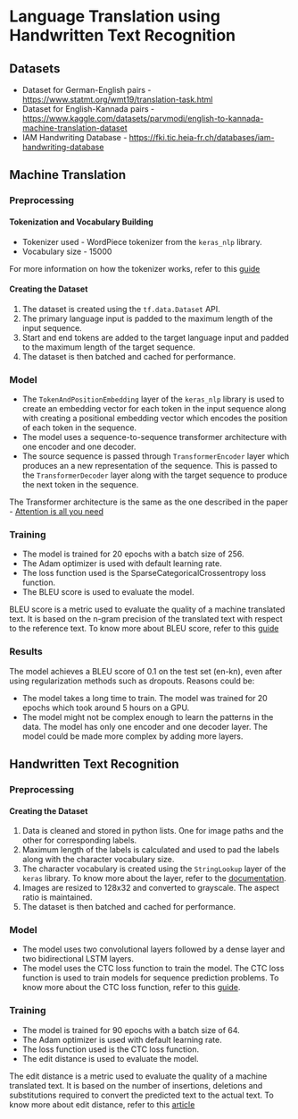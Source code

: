 # Language Translation using Handwritten Text Recognition

## Datasets
- Dataset for German-English pairs - https://www.statmt.org/wmt19/translation-task.html 
- Dataset for English-Kannada pairs - https://www.kaggle.com/datasets/parvmodi/english-to-kannada-machine-translation-dataset 
- IAM Handwriting Database - https://fki.tic.heia-fr.ch/databases/iam-handwriting-database 

## Machine Translation
### Preprocessing
#### Tokenization and Vocabulary Building
- Tokenizer used - WordPiece tokenizer from the `keras_nlp` library.
- Vocabulary size - 15000  

For more information on how the tokenizer works, refer to this [guide](https://huggingface.co/learn/nlp-course/chapter6/6?fw=pt)

#### Creating the Dataset
1. The dataset is created using the `tf.data.Dataset` API.
2. The primary language input is padded to the maximum length of the input sequence.
3. Start and end tokens are added to the target language input and padded to the maximum length of the target sequence.
4. The dataset is then batched and cached for performance.

### Model
- The `TokenAndPositionEmbedding` layer of the `keras_nlp` library is used to create an embedding vector for each token in the input sequence along with creating a positional embedding vector which encodes the position of each token in the sequence.
- The model uses a sequence-to-sequence transformer architecture with one encoder and one decoder.
- The source sequence is passed through `TransformerEncoder` layer which produces an a new representation of the sequence. This is passed to the `TransformerDecoder` layer along with the target sequence to produce the next token in the sequence.

The Transformer architecture is the same as the one described in the paper - [Attention is all you need](https://arxiv.org/abs/1706.03762)

### Training
- The model is trained for 20 epochs with a batch size of 256.
- The Adam optimizer is used with default learning rate.
- The loss function used is the SparseCategoricalCrossentropy loss function.
- The BLEU score is used to evaluate the model.

BLEU score is a metric used to evaluate the quality of a machine translated text. It is based on the n-gram precision of the translated text with respect to the reference text. To know more about BLEU score, refer to this [guide](https://towardsdatascience.com/foundations-of-nlp-explained-bleu-score-and-wer-metrics-1a5ba06d812b)

### Results
The model achieves a BLEU score of 0.1 on the test set (en-kn), even after using regularization methods such as dropouts.
Reasons could be:
- The model takes a long time to train. The model was trained for 20 epochs which took around 5 hours on a GPU.
- The model might not be complex enough to learn the patterns in the data. The model has only one encoder and one decoder layer. The model could be made more complex by adding more layers.

## Handwritten Text Recognition
### Preprocessing
#### Creating the Dataset
1. Data is cleaned and stored in python lists. One for image paths and the other for corresponding labels.
2. Maximum length of the labels is calculated and used to pad the labels along with the character vocabulary size.
3. The character vocabulary is created using the `StringLookup` layer of the `keras` library. To know more about the layer, refer to the [documentation](https://keras.io/api/layers/preprocessing_layers/categorical/string_lookup/).
4. Images are resized to 128x32 and converted to grayscale. The aspect ratio is maintained.
5. The dataset is then batched and cached for performance. 

### Model
- The model uses two convolutional layers followed by a dense layer and two bidirectional LSTM layers.
- The model uses the CTC loss function to train the model. The CTC loss function is used to train models for sequence prediction problems. To know more about the CTC loss function, refer to this [guide](https://distill.pub/2017/ctc/).

### Training
- The model is trained for 90 epochs with a batch size of 64.
- The Adam optimizer is used with default learning rate.
- The loss function used is the CTC loss function.
- The edit distance is used to evaluate the model.

The edit distance is a metric used to evaluate the quality of a machine translated text. It is based on the number of insertions, deletions and substitutions required to convert the predicted text to the actual text. To know more about edit distance, refer to this [article](https://en.wikipedia.org/wiki/Edit_distance)



